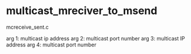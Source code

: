 # multicast_mreciver_to_msend

mcreceive_sent.c

arg 1: multicast ip address
arg 2: multicast port number
arg 3: multicast IP address
arg 4: multicast port number
